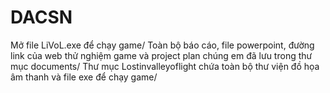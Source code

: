 # DACSN
Mở file LiVoL.exe để chạy game/
Toàn bộ báo cáo, file powerpoint, đường link của web thử nghiệm game và project plan chúng em đã lưu trong thư mục documents/
Thư mục Lostinvalleyoflight chứa toàn bộ thư viện đồ họa âm thanh và file exe để chạy game/
